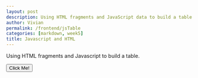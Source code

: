 ```yaml
---
layout: post
description: Using HTML fragments and JavaScript data to build a table
author: Vivian 
permalink: /frontend/jsTable
categories: [markdown, week5]
title: Javascript and HTML
---
```


<html>
<body>
<p id="intro">Using HTML fragments and Javascript to build a table.</p>

<button type="button" onclick='document.getElementById("intro").innerHTML = "yay!"'>Click Me!</button>

<div id="myTable"></div>

<script>
    function book(name, author, genre) {
        this.name = name; 
        this.author = author;
        this.genre = genre;
    }

    var books = [ 
        new book("Angels and Demons", "Dan Brown", "Action"),
        new book("Scythe", "Neal Shusterman", "Dystopian Fiction"),
        new book("Inferno", "Dan Brown", "Action"),
        new book("Holes", "Louis Sachar", "Realistic Fiction"),
        new book("Murder on the Orient Express", "Agatha Christie", "Mystery"),
    ];

    // define a library and build Library objects and json
    function library(books){  
        // add each book to library
        this.books = books;
        this.library = [];
        this.books.forEach(book => {this.library.push(book);});
    }
    printBooks = new library(books);

    library.prototype._toHtml = function() {
    var style = (
        "display:inline-block;" +
        "border: 2px solid blue;"
    );

    var body = "";

    body += "<tr>";
    body += "<th>" + "Title" + "</th>";
    body += "<th>" + "Author" + "</th>";
    body += "<th>" + "Genre" + "</th>";
    body += "</tr>";

    for (var row of printBooks.library) {
    body += "<tr>";
    body += "<td>" + row.name + "</td>";
    body += "<td>" + row.author + "</td>";
    body += "<td>" + row.genre + "</td>";
    body += "<tr>";
    }


    // Build and HTML fragment of div, table, table body
    return (
        "<div style='" + style + "'>" +
            "<table>" +
                body +
            "</table>" +
        "</div>"
        );
    };
    
    document.getElementById('myTable').innerHTML = printBooks._toHtml();

</script>

</body>
</html>